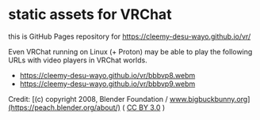 # static assets for VRChat

this is GitHub Pages repository for https://cleemy-desu-wayo.github.io/vr/

Even VRChat running on Linux (+ Proton) may be able to play the following URLs with video players in VRChat worlds.

- https://cleemy-desu-wayo.github.io/vr/bbbvp8.webm
- https://cleemy-desu-wayo.github.io/vr/bbbvp9.webm

Credit: [(c) copyright 2008, Blender Foundation / www.bigbuckbunny.org](https://peach.blender.org/about/) ( [CC BY 3.0](https://creativecommons.org/licenses/by/3.0/) )
